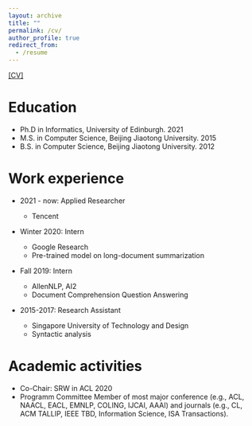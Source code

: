```yaml
---
layout: archive
title: ""
permalink: /cv/
author_profile: true
redirect_from:
  - /resume
---
```


<a href="/CV.pdf"> [CV] </a>

Education
======
* Ph.D in Informatics, University of Edinburgh. 2021
* M.S. in Computer Science, Beijing Jiaotong University. 2015
* B.S. in Computer Science, Beijing Jiaotong University. 2012

Work experience
======

* 2021 - now: Applied Researcher
  * Tencent

* Winter 2020: Intern
  * Google Research
  * Pre-trained model on long-document summarization

* Fall 2019: Intern
  * AllenNLP, AI2
  * Document Comprehension Question Answering

* 2015-2017: Research Assistant
  * Singapore University of Technology and Design
  * Syntactic analysis

Academic activities
======

* Co-Chair: SRW in ACL 2020
* Programm Committee Member of most major conference (e.g., ACL, NAACL, EACL, EMNLP, COLING, IJCAI, AAAI) and journals (e.g., CL, ACM TALLIP, IEEE TBD, Information Science, ISA Transactions).

